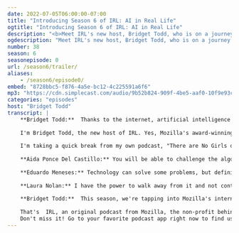 ```yaml
---
date: 2022-07-05T06:00:00-07:00
title: "Introducing Season 6 of IRL: AI in Real Life"
ogtitle: "Introducing Season 6 of IRL: AI in Real Life"
description: "<b>Meet IRL's new host, Bridget Todd, who is on a journey to meet people around the world who are making AI more trustworthy, <i>in real life.</i></b> AI is everywhere now. It's part of healthcare, social media, maps, and even killer robots. But who has power over AI? And who is shifting that power? Join IRL's new host, Bridget Todd, as she talks to technology builders and policy folks from around the world who are developing more trustworthy AI that puts people over profits.<br><br>IRL is an original podcast from the non-profit Mozilla. To read more about Season 6, [visit our blog](https://foundation.mozilla.org/en/blog/listen-to-the-trailer-season-6-of-mozillas-podcast-irl-is-around-the-corner/)."
ogdescription: "Meet IRL's new host, Bridget Todd, who is on a journey to meet people around the world who are making AI more trustworthy, in real life."
number: 38
season: 6
seasonepisode: 0
url: /season6/trailer/
aliases:
    - /season6/episode0/
embed: "8728bbc5-f876-4a5e-bc12-4c225591a6f6"
mp3: "https://cdn.simplecast.com/audio/9b52b824-909f-4be5-aaf0-10f9e93c7818/episodes/8728bbc5-f876-4a5e-bc12-4c225591a6f6/audio/9e3b3a8c-77b1-4353-88c9-395dc6c8d7f7/default_tc.mp3"
categories: "episodes"
host: "Bridget Todd"
transcript: |
    **Bridget Todd:**  Thanks to the internet, artificial intelligence is everywhere now. Algorithms are making more of the decisions that shape our lives.  So let me ask you a question: who should have the power over AI?
    
    I'm Bridget Todd, the new host of IRL. Yes, Mozilla's award-winning podcast is back.
    
    I'm taking a quick break from my own podcast, "There are No Girls on the Internet", to be your host this season. We'll be talking about healthcare. Gig work, social media and even killer robots. You'll meet AI builders around the world, who make AI more trustworthy: in real life.
    
    **Aida Ponce Del Castillo:** You will be able to challenge the algorithm.
    
    **Eduardo Meneses:** Technology can solve some problems, but definitely technology can be part of the problem.
    
    **Laura Nolan:** I have the power to walk away from it and not contribute to it. And I have the power to try and change law.
    
    **Bridget Todd:**  This season, we're tapping into Mozilla's internet health report to learn who should have power over AI.
    
    That's  IRL, an original podcast from Mozilla, the non-profit behind Firefox.
    Don't miss it! Go to your favorite podcast app right now to find us.
---
```

